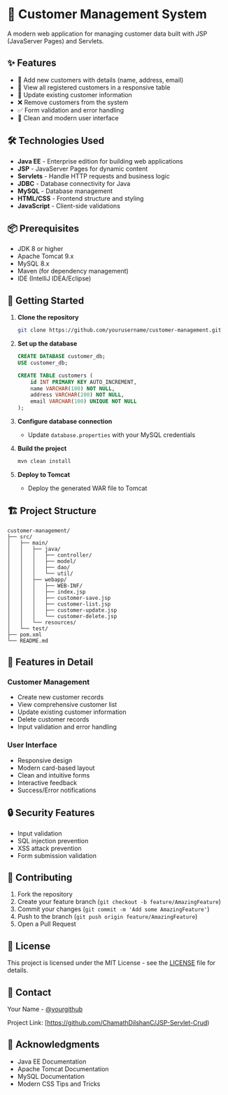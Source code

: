 # 🚀 Customer Management System

A modern web application for managing customer data built with JSP (JavaServer Pages) and Servlets.

## ✨ Features

- 📝 Add new customers with details (name, address, email)
- 👥 View all registered customers in a responsive table
- 🔄 Update existing customer information
- ❌ Remove customers from the system
- ✅ Form validation and error handling
- 🎯 Clean and modern user interface

## 🛠️ Technologies Used

- **Java EE** - Enterprise edition for building web applications
- **JSP** - JavaServer Pages for dynamic content
- **Servlets** - Handle HTTP requests and business logic
- **JDBC** - Database connectivity for Java
- **MySQL** - Database management
- **HTML/CSS** - Frontend structure and styling
- **JavaScript** - Client-side validations

## 📦 Prerequisites

- JDK 8 or higher
- Apache Tomcat 9.x
- MySQL 8.x
- Maven (for dependency management)
- IDE (IntelliJ IDEA/Eclipse)

## 🚀 Getting Started

1. **Clone the repository**
   ```bash
   git clone https://github.com/yourusername/customer-management.git
   ```

2. **Set up the database**
   ```sql
   CREATE DATABASE customer_db;
   USE customer_db;

   CREATE TABLE customers (
       id INT PRIMARY KEY AUTO_INCREMENT,
       name VARCHAR(100) NOT NULL,
       address VARCHAR(200) NOT NULL,
       email VARCHAR(100) UNIQUE NOT NULL
   );
   ```

3. **Configure database connection**
   - Update `database.properties` with your MySQL credentials

4. **Build the project**
   ```bash
   mvn clean install
   ```

5. **Deploy to Tomcat**
   - Deploy the generated WAR file to Tomcat

## 🏗️ Project Structure

```
customer-management/
├── src/
│   ├── main/
│   │   ├── java/
│   │   │   ├── controller/
│   │   │   ├── model/
│   │   │   ├── dao/
│   │   │   └── util/
│   │   ├── webapp/
│   │   │   ├── WEB-INF/
│   │   │   ├── index.jsp
│   │   │   ├── customer-save.jsp
│   │   │   ├── customer-list.jsp
│   │   │   ├── customer-update.jsp
│   │   │   └── customer-delete.jsp
│   │   └── resources/
│   └── test/
├── pom.xml
└── README.md
```
## 🌟 Features in Detail

### Customer Management
- Create new customer records
- View comprehensive customer list
- Update existing customer information
- Delete customer records
- Input validation and error handling

### User Interface
- Responsive design
- Modern card-based layout
- Clean and intuitive forms
- Interactive feedback
- Success/Error notifications

## 🔒 Security Features

- Input validation
- SQL injection prevention
- XSS attack prevention
- Form submission validation

## 🤝 Contributing

1. Fork the repository
2. Create your feature branch (`git checkout -b feature/AmazingFeature`)
3. Commit your changes (`git commit -m 'Add some AmazingFeature'`)
4. Push to the branch (`git push origin feature/AmazingFeature`)
5. Open a Pull Request

## 📝 License

This project is licensed under the MIT License - see the [LICENSE](LICENSE) file for details.

## 👥 Contact

Your Name - [@yourgithub](https://github.com/ChamathDilshanC)

Project Link: [https://github.com/ChamathDilshanC/JSP-Servlet-Crud)

## 🙏 Acknowledgments

- Java EE Documentation
- Apache Tomcat Documentation
- MySQL Documentation
- Modern CSS Tips and Tricks
